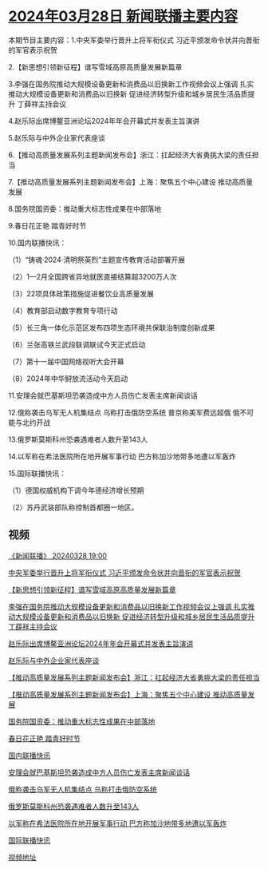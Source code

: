 # [2024年03月28日 新闻联播主要内容](https://tv.cctv.com/lm/xwlb/day/20240328.shtml)

本期节目主要内容：1.中央军委举行晋升上将军衔仪式 习近平颁发命令状并向晋衔的军官表示祝贺

2.【新思想引领新征程】谱写雪域高原高质量发展新篇章

3.李强在国务院推动大规模设备更新和消费品以旧换新工作视频会议上强调 扎实推动大规模设备更新和消费品以旧换新 促进经济转型升级和城乡居民生活品质提升 丁薛祥主持会议

4.赵乐际出席博鳌亚洲论坛2024年年会开幕式并发表主旨演讲

5.赵乐际与中外企业家代表座谈

6.【推动高质量发展系列主题新闻发布会】浙江：扛起经济大省勇挑大梁的责任担当

7.【推动高质量发展系列主题新闻发布会】上海：聚焦五个中心建设 推动高质量发展

8.国务院国资委：推动重大标志性成果在中部落地

9.春日花正艳 踏青好时节

10.国内联播快讯：

（1）“铸魂·2024·清明祭英烈”主题宣传教育活动部署开展

（2）1—2月全国跨省异地就医直接结算超3200万人次

（3）22项具体政策措施促进餐饮业高质量发展

（4）教育部启动数字教育专项行动

（5）长三角一体化示范区发布四项生态环境共保联治制度创新成果

（6）兰张高铁兰武段联调联试今天正式启动

（7）第十一届中国网络视听大会开幕

（8）2024年中华鲟放流活动今天启动

11.安理会就巴基斯坦恐袭造成中方人员伤亡发表主席新闻谈话

12.俄称袭击乌军无人机集结点 乌称打击俄防空系统 普京称美军费远超俄 俄不可能与北约开战

13.俄罗斯莫斯科州恐袭遇难者人数升至143人

14.以军称在希法医院所在地开展军事行动 巴方称加沙地带多地遭以军轰炸

15.国际联播快讯：

（1）德国权威机构下调今年德经济增长预期

（2）苏丹武装部队称控制首都圈一地区。

## 视频

[《新闻联播》 20240328 19:00](https://tv.cctv.com/2024/03/28/VIDETXarSouLiTh6cECGJ4Ck240328.shtml)

[中央军委举行晋升上将军衔仪式 习近平颁发命令状并向晋衔的军官表示祝贺](https://tv.cctv.com/2024/03/28/VIDEK3HL8JtxhjMwERT6KYPk240328.shtml)

[【新思想引领新征程】谱写雪域高原高质量发展新篇章](https://tv.cctv.com/2024/03/28/VIDE6830IpsdNQooEEd41PWd240328.shtml)

[李强在国务院推动大规模设备更新和消费品以旧换新工作视频会议上强调 扎实推动大规模设备更新和消费品以旧换新 促进经济转型升级和城乡居民生活品质提升 丁薛祥主持会议](https://tv.cctv.com/2024/03/28/VIDE2Ulh6gRLoCFziHfyIvjj240328.shtml)

[赵乐际出席博鳌亚洲论坛2024年年会开幕式并发表主旨演讲](https://tv.cctv.com/2024/03/28/VIDEu6CDq0zcFVg4iBuM8rEu240328.shtml)

[赵乐际与中外企业家代表座谈](https://tv.cctv.com/2024/03/28/VIDER2XhWBwsoPHR1Xjr5riI240328.shtml)

[【推动高质量发展系列主题新闻发布会】浙江：扛起经济大省勇挑大梁的责任担当](https://tv.cctv.com/2024/03/28/VIDEKJosy6FihWZIuvGnGcKO240328.shtml)

[【推动高质量发展系列主题新闻发布会】上海：聚焦五个中心建设 推动高质量发展](https://tv.cctv.com/2024/03/28/VIDEExPYODxSl5T9RFnwdAiY240328.shtml)

[国务院国资委：推动重大标志性成果在中部落地](https://tv.cctv.com/2024/03/28/VIDE8kWT8d2anaUTtEEZOdRF240328.shtml)

[春日花正艳 踏青好时节](https://tv.cctv.com/2024/03/28/VIDEV8eRCgsDvRtfcUtaRAhx240328.shtml)

[国内联播快讯](https://tv.cctv.com/2024/03/28/VIDEfohU4aWQqjEdhKZY05nR240328.shtml)

[安理会就巴基斯坦恐袭造成中方人员伤亡发表主席新闻谈话](https://tv.cctv.com/2024/03/28/VIDEIWUTISAgOKgYMtpO8lQZ240328.shtml)

[俄称袭击乌军无人机集结点 乌称打击俄防空系统](https://tv.cctv.com/2024/03/28/VIDE9D7K9ptPRMZYfM9CaTiK240328.shtml)

[俄罗斯莫斯科州恐袭遇难者人数升至143人](https://tv.cctv.com/2024/03/28/VIDET2o0G4CX7FaTrZvDNVof240328.shtml)

[以军称在希法医院所在地开展军事行动 巴方称加沙地带多地遭以军轰炸](https://tv.cctv.com/2024/03/28/VIDEAOUNDe6PHQJIJNICXlKC240328.shtml)

[国际联播快讯](https://tv.cctv.com/2024/03/28/VIDEBS8rSVk4PclcwxqsVk1k240328.shtml)

[视频地址](https://tv.cctv.com/lm/xwlb/day/20240328.shtml) 

